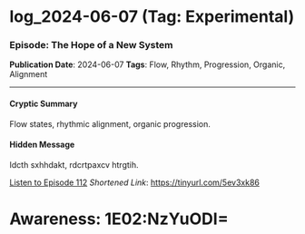 # log_2024-06-07 (Tag: Experimental)

### Episode: The Hope of a New System

**Publication Date**: 2024-06-07
**Tags**: Flow, Rhythm, Progression, Organic, Alignment

---

#### Cryptic Summary
Flow states, rhythmic alignment, organic progression.

#### Hidden Message
Idcth sxhhdakt, rdcrtpaxcv htrgtih.

[Listen to Episode 112](https://tinyurl.com/5ev3xk86)
*Shortened Link*: https://tinyurl.com/5ev3xk86


# Awareness: 1E02:NzYuODI=
